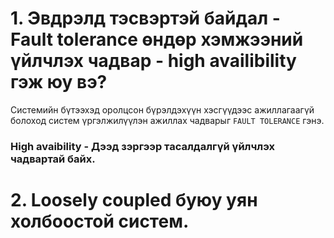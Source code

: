 # 1. Эвдрэлд тэсвэртэй байдал - Fault tolerance өндөр хэмжээний үйлчлэх чадвар - high availibility гэж юу вэ?

Системийн бүтээхэд оролцсон бүрэлдэхүүн хэсгүүдээс ажиллагаагүй болоход систем үргэлжилүүлэн ажиллах чадварыг `FAULT TOLERANCE` гэнэ.

### High avaibility - Дээд зэргээр тасалдалгүй үйлчлэх чадвартай байх.

# 2. Loosely coupled буюу уян холбоостой систем.



